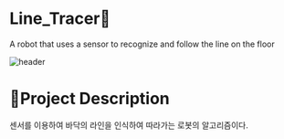 # Line_Tracer🚗
A robot that uses a sensor to recognize and follow the line on the floor

![header](https://capsule-render.vercel.app/api?type=waving&color=ffde61&height=300&section=header&text=Line%20Tracer&desc=A%20robot%20that%20uses%20a%20sensor%20to%20recognize%20and%20follow%20the%20line%20on%20the%20floor&fontSize=50&demo=wave&fontColor=696969)

# :pushpin:Project Description

센서를 이용하여 바닥의 라인을 인식하여 따라가는 로봇의 알고리즘이다.

